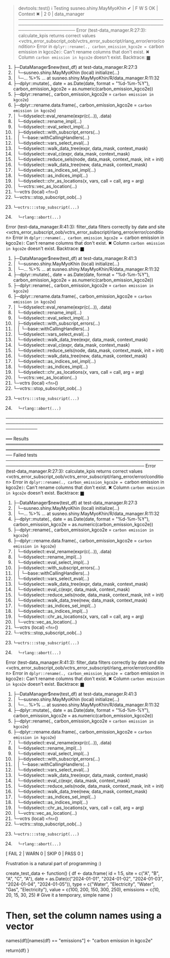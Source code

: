 > devtools::test()
ℹ Testing susneo.shiny.MayMyoKhin
✔ | F W  S  OK | Context
✖ | 2        0 | data_manager                                                                                 
──────────────────────────────────────────────────────────────────────────────────────────────────────────────
Error (test-data_manager.R:27:3): calculate_kpis returns correct values
<vctrs_error_subscript_oob/vctrs_error_subscript/rlang_error/error/condition>
Error in `dplyr::rename(., carbon_emission_kgco2e = `carbon emission in kgco2e`)`: Can't rename columns that don't exist.
✖ Column `carbon emission in kgco2e` doesn't exist.
Backtrace:
     ▆
  1. ├─DataManager$new(test_df) at test-data_manager.R:27:3
  2. │ └─susneo.shiny.MayMyoKhin (local) initialize(...)
  3. │   └─... %>% ... at susneo.shiny.MayMyoKhin/R/data_manager.R:11:32
  4. ├─dplyr::mutate(., date = as.Date(date, format = "%d-%m-%Y"), carbon_emission_kgco2e = as.numeric(carbon_emission_kgco2e))
  5. ├─dplyr::rename(., carbon_emission_kgco2e = `carbon emission in kgco2e`)
  6. ├─dplyr:::rename.data.frame(., carbon_emission_kgco2e = `carbon emission in kgco2e`)
  7. │ └─tidyselect::eval_rename(expr(c(...)), .data)
  8. │   └─tidyselect:::rename_impl(...)
  9. │     └─tidyselect:::eval_select_impl(...)
 10. │       ├─tidyselect:::with_subscript_errors(...)
 11. │       │ └─base::withCallingHandlers(...)
 12. │       └─tidyselect:::vars_select_eval(...)
 13. │         └─tidyselect:::walk_data_tree(expr, data_mask, context_mask)
 14. │           └─tidyselect:::eval_c(expr, data_mask, context_mask)
 15. │             └─tidyselect:::reduce_sels(node, data_mask, context_mask, init = init)
 16. │               └─tidyselect:::walk_data_tree(new, data_mask, context_mask)
 17. │                 └─tidyselect:::as_indices_sel_impl(...)
 18. │                   └─tidyselect:::as_indices_impl(...)
 19. │                     └─tidyselect:::chr_as_locations(x, vars, call = call, arg = arg)
 20. │                       └─vctrs::vec_as_location(...)
 21. └─vctrs (local) `<fn>`()
 22.   └─vctrs:::stop_subscript_oob(...)
 23.     └─vctrs:::stop_subscript(...)
 24.       └─rlang::abort(...)

Error (test-data_manager.R:41:3): filter_data filters correctly by date and site
<vctrs_error_subscript_oob/vctrs_error_subscript/rlang_error/error/condition>
Error in `dplyr::rename(., carbon_emission_kgco2e = `carbon emission in kgco2e`)`: Can't rename columns that don't exist.
✖ Column `carbon emission in kgco2e` doesn't exist.
Backtrace:
     ▆
  1. ├─DataManager$new(test_df) at test-data_manager.R:41:3
  2. │ └─susneo.shiny.MayMyoKhin (local) initialize(...)
  3. │   └─... %>% ... at susneo.shiny.MayMyoKhin/R/data_manager.R:11:32
  4. ├─dplyr::mutate(., date = as.Date(date, format = "%d-%m-%Y"), carbon_emission_kgco2e = as.numeric(carbon_emission_kgco2e))
  5. ├─dplyr::rename(., carbon_emission_kgco2e = `carbon emission in kgco2e`)
  6. ├─dplyr:::rename.data.frame(., carbon_emission_kgco2e = `carbon emission in kgco2e`)
  7. │ └─tidyselect::eval_rename(expr(c(...)), .data)
  8. │   └─tidyselect:::rename_impl(...)
  9. │     └─tidyselect:::eval_select_impl(...)
 10. │       ├─tidyselect:::with_subscript_errors(...)
 11. │       │ └─base::withCallingHandlers(...)
 12. │       └─tidyselect:::vars_select_eval(...)
 13. │         └─tidyselect:::walk_data_tree(expr, data_mask, context_mask)
 14. │           └─tidyselect:::eval_c(expr, data_mask, context_mask)
 15. │             └─tidyselect:::reduce_sels(node, data_mask, context_mask, init = init)
 16. │               └─tidyselect:::walk_data_tree(new, data_mask, context_mask)
 17. │                 └─tidyselect:::as_indices_sel_impl(...)
 18. │                   └─tidyselect:::as_indices_impl(...)
 19. │                     └─tidyselect:::chr_as_locations(x, vars, call = call, arg = arg)
 20. │                       └─vctrs::vec_as_location(...)
 21. └─vctrs (local) `<fn>`()
 22.   └─vctrs:::stop_subscript_oob(...)
 23.     └─vctrs:::stop_subscript(...)
 24.       └─rlang::abort(...)
──────────────────────────────────────────────────────────────────────────────────────────────────────────────

══ Results ═══════════════════════════════════════════════════════════════════════════════════════════════════
── Failed tests ──────────────────────────────────────────────────────────────────────────────────────────────
Error (test-data_manager.R:27:3): calculate_kpis returns correct values
<vctrs_error_subscript_oob/vctrs_error_subscript/rlang_error/error/condition>
Error in `dplyr::rename(., carbon_emission_kgco2e = `carbon emission in kgco2e`)`: Can't rename columns that don't exist.
✖ Column `carbon emission in kgco2e` doesn't exist.
Backtrace:
     ▆
  1. ├─DataManager$new(test_df) at test-data_manager.R:27:3
  2. │ └─susneo.shiny.MayMyoKhin (local) initialize(...)
  3. │   └─... %>% ... at susneo.shiny.MayMyoKhin/R/data_manager.R:11:32
  4. ├─dplyr::mutate(., date = as.Date(date, format = "%d-%m-%Y"), carbon_emission_kgco2e = as.numeric(carbon_emission_kgco2e))
  5. ├─dplyr::rename(., carbon_emission_kgco2e = `carbon emission in kgco2e`)
  6. ├─dplyr:::rename.data.frame(., carbon_emission_kgco2e = `carbon emission in kgco2e`)
  7. │ └─tidyselect::eval_rename(expr(c(...)), .data)
  8. │   └─tidyselect:::rename_impl(...)
  9. │     └─tidyselect:::eval_select_impl(...)
 10. │       ├─tidyselect:::with_subscript_errors(...)
 11. │       │ └─base::withCallingHandlers(...)
 12. │       └─tidyselect:::vars_select_eval(...)
 13. │         └─tidyselect:::walk_data_tree(expr, data_mask, context_mask)
 14. │           └─tidyselect:::eval_c(expr, data_mask, context_mask)
 15. │             └─tidyselect:::reduce_sels(node, data_mask, context_mask, init = init)
 16. │               └─tidyselect:::walk_data_tree(new, data_mask, context_mask)
 17. │                 └─tidyselect:::as_indices_sel_impl(...)
 18. │                   └─tidyselect:::as_indices_impl(...)
 19. │                     └─tidyselect:::chr_as_locations(x, vars, call = call, arg = arg)
 20. │                       └─vctrs::vec_as_location(...)
 21. └─vctrs (local) `<fn>`()
 22.   └─vctrs:::stop_subscript_oob(...)
 23.     └─vctrs:::stop_subscript(...)
 24.       └─rlang::abort(...)

Error (test-data_manager.R:41:3): filter_data filters correctly by date and site
<vctrs_error_subscript_oob/vctrs_error_subscript/rlang_error/error/condition>
Error in `dplyr::rename(., carbon_emission_kgco2e = `carbon emission in kgco2e`)`: Can't rename columns that don't exist.
✖ Column `carbon emission in kgco2e` doesn't exist.
Backtrace:
     ▆
  1. ├─DataManager$new(test_df) at test-data_manager.R:41:3
  2. │ └─susneo.shiny.MayMyoKhin (local) initialize(...)
  3. │   └─... %>% ... at susneo.shiny.MayMyoKhin/R/data_manager.R:11:32
  4. ├─dplyr::mutate(., date = as.Date(date, format = "%d-%m-%Y"), carbon_emission_kgco2e = as.numeric(carbon_emission_kgco2e))
  5. ├─dplyr::rename(., carbon_emission_kgco2e = `carbon emission in kgco2e`)
  6. ├─dplyr:::rename.data.frame(., carbon_emission_kgco2e = `carbon emission in kgco2e`)
  7. │ └─tidyselect::eval_rename(expr(c(...)), .data)
  8. │   └─tidyselect:::rename_impl(...)
  9. │     └─tidyselect:::eval_select_impl(...)
 10. │       ├─tidyselect:::with_subscript_errors(...)
 11. │       │ └─base::withCallingHandlers(...)
 12. │       └─tidyselect:::vars_select_eval(...)
 13. │         └─tidyselect:::walk_data_tree(expr, data_mask, context_mask)
 14. │           └─tidyselect:::eval_c(expr, data_mask, context_mask)
 15. │             └─tidyselect:::reduce_sels(node, data_mask, context_mask, init = init)
 16. │               └─tidyselect:::walk_data_tree(new, data_mask, context_mask)
 17. │                 └─tidyselect:::as_indices_sel_impl(...)
 18. │                   └─tidyselect:::as_indices_impl(...)
 19. │                     └─tidyselect:::chr_as_locations(x, vars, call = call, arg = arg)
 20. │                       └─vctrs::vec_as_location(...)
 21. └─vctrs (local) `<fn>`()
 22.   └─vctrs:::stop_subscript_oob(...)
 23.     └─vctrs:::stop_subscript(...)
 24.       └─rlang::abort(...)

[ FAIL 2 | WARN 0 | SKIP 0 | PASS 0 ]

Frustration is a natural part of programming :)


create_test_data <- function() {
  df <- data.frame(
    id = 1:5,
    site = c("A", "B", "A", "C", "A"),
    date = as.Date(c("2024-01-01", "2024-01-02", "2024-01-03", "2024-01-04", "2024-01-05")),
    type = c("Water", "Electricity", "Water", "Gas", "Electricity"),
    value = c(100, 200, 150, 300, 250),
    emissions = c(10, 20, 15, 30, 25) # Give it a temporary, simple name
  )
  
  # Then, set the column names using a vector
  names(df)[names(df) == "emissions"] <- "carbon emission in kgco2e"
  
  return(df)
}